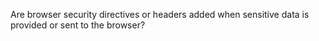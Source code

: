 Are browser security directives or headers added when sensitive data is provided or sent to the browser? 
